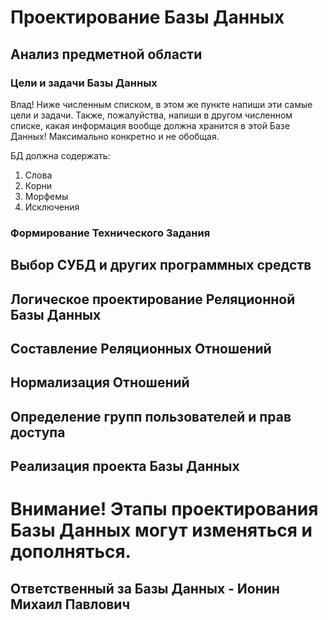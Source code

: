 # Проектирование Базы Данных

## Анализ предметной области

### Цели и задачи Базы Данных

Влад! Ниже численным списком, в этом же пункте напиши эти самые цели и задачи. Также, пожалуйства, напиши в другом численном списке, какая информация вообще должна хранится в этой Базе Данных! Максимально конкретно и не обобщая.

БД должна содержать:
1. Слова
2. Корни
3. Морфемы
4. Исключения

### Формирование Технического Задания

## Выбор СУБД и других программных средств

## Логическое проектирование Реляционной Базы Данных

## Составление Реляционных Отношений

## Нормализация Отношений

## Определение групп пользователей и прав доступа

## Реализация проекта Базы Данных

# Внимание! Этапы проектирования Базы Данных могут изменяться и дополняться.

## Ответственный за Базы Данных - Ионин Михаил Павлович
